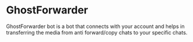 # GhostForwarder
GhostForwarder bot is a bot that connects with your account and helps in transferring the media from anti forward/copy chats to your specific chats.
